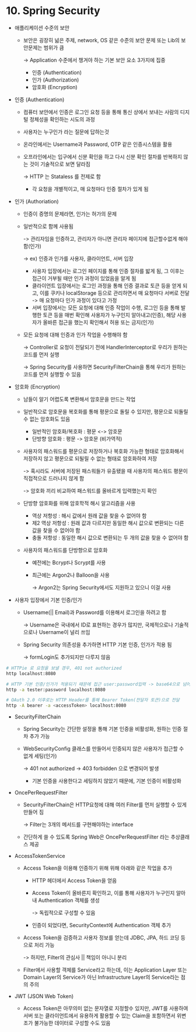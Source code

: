 # 10. Spring Security

* 애플리케이션 수준의 보안
  *   보안은 굉장히 넒은 주제, network, OS 같은 수준의 보안 문제 또는 Lib의 보안문제는 범위가 큼

      \-> Application 수준에서 챙겨야 하는 기본 보안 요소 3가지에 집중

      * 인증 (Authentication)
      * 인가 (Authorization)
      * 암호화 (Encryption)



*   인증 (Authentication)

    * 컴퓨터 보안에서 인증은 로그인 요청 등을 통해 통신 상에서 보내는 사람의 디지털 정체성을 확인하는 시도의 과정
    * 사용자는 누구인가 라는 질문에 답하는것
    * 온라인에서는 Username과 Password, OTP 같은 인증시스템을 활용
    *   오프라인에서는 입구에서 신분 확인을 하고 다시 신분 확인 절차를 반복하지 않는 것이 기술적으로 보면 달라짐

        \-> HTTP 는 Stataless 를 전제로 함

        * 각 요청을 개별적이고, 매 요청마다 인증 절차가 있게 됨








* 인가 (Authoriation)
  * 인증이 증명의 문제라면, 인가는 허가의 문제
  *   일반적으로 함께 사용됨

      \-> 관리자임을 인증하고, 관리자가 아니면 관리자 페이지에 접근할수없게 해야함(인가)

      \-> ex) 인증과 인가를 사용자, 클라이언트, 서버 입장

      * 사용자 입장에서는 로그인 페이지를 통해 인증 절차를 밟게 됨, 그 이후는 접근이 거부될 때만 인가 과정이 있었음을 알게 됨
      * 클라이언트 입장에서는 로그인 과정을 통해 인증 결과로 토큰 등을 얻게 되고, 이를 쿠키나 localStorage 등으로 관리하면서 매 요청마다 서버로 전달 -> 매 요청마다 인가 과정이 있다고 가정
      * 서버 입장에서는 모든 요청에 대해 인증 작업이 수행, 로그인 등을 통해 발행한 토큰 등을 매번 확인해 사용자가 누구인지 알아내고(인증), 해당 사용자가 올바른 접근을 했는지 확인해서 허용 또는 금지(인가)
  *   모든 요청에 대해 인증과 인가 작업을 수행해야 함

      \-> Controller로 요청이 전달되기 전에 HandlerInterceptor로 우리가 원하는 코드를 먼저 실행

      \-> Spring Security를 사용하면 SecurityFilterChain을 통해 우리가 원하는 코드를 먼저 실행할 수 있음



* 암호화 (Encryption)
  * 남들이 알기 어렵도록 변환해서 암호문을 만드는 작업
  * 일반적으로 암호문을 복호화를 통해 평문으로 돌릴 수 있지만, 평문으로 되돌릴 수 없는 암호화도 있음
    * 일반적인 암호화/복호화 : 평문 <-> 암호문
    * 단방향 암호화 : 평문 -> 암호문 (비가역적)
  *   사용자의 패스워드를 평문으로 저장하거나 복호화 가능한 형태로 암호화해서 저장하지 않고 평문으로 되될릴 수 없는 형태로 암호화하여 저장

      \-> 혹시라도 서버에 저장된 패스워들가 유출됐을 때 사용자의 패스워드 평문이 직접적으로 드러나지 않게 함

      \-> 암호화 끼리 비교하여 패스워드를 올바르게 입력했는지 확인
  * 단방향 암호화를 위해 암호학적 해시 알고리즘을 사용
    * 역상 저항성 : 해시 값에서 원래 값을 찾을 수 없어야 함
    * 제2 역상 저항성 : 원래 값과 다르지만 동일한 해시 값으로 변환되는 다른 값을 찾을 수 없어야 함
    * 충돌 저항성 : 동일한 해시 값으로 변환되는 두 개의 값을 찾을 수 없어야 함
  *   사용자의 패스워드를 단방향으로 암호화

      * 예전에는 Bcrypt나 Scrypt를 사용
      *   최근에는 Argon2나 Balloon을 사용

          \-> Argon2는 Spring Security에서도 지원하고 있으니 이걸 사용





* 사용자 입장에서 기본 인증/인가
  *   Username(|| Email)과 Password를 이용해서 로그인을 하려고 함

      \-> Username은 국내에서 ID로 표현하는 경우가 많지만, 국제적으로나 기술적으로나 Username이 널리 쓰임
  *   Spring Security 의존성을 추가하면 HTTP 기본 인증, 인가가 적용 됨

      \-> formLogin도 추가되지만 다루지 않음

```bash
# HTTPie 로 요청을 보낼 경우, 401 not authorized 
http localhost:8080

# HTTP 기본 인증/인가가 적용되기 때문에 접근 user:password입력 -> base64으로 넘어감
http -a tester:password localhost:8080

# OAuth 2.0 이후로는 HTTP Header를 통해 Bearer Token(전달자 토큰)으로 전달
http -A bearer -a <accessToken> localhost:8080
```



* SecurityFilterChain
  * Spring Security는 간단한 설정을 통해 기본 인증을 비활성화, 원하는 인증 절차 추가 가능
  *   WebSecurityConfig 클래스를 만들어서 인증되지 않은 사용자가 접근할 수 없게 세팅(인가)

      \-> 401 not authorized -> 403 forbidden 으로 변경되어 발생

      * 기본 인증을 사용한다고 세팅하지 않았기 때문에, 기본 인증이 비활성화



*   OncePerRequestFilter

    *   SecurityFilterChain은 HTTP요청에 대해 여러 Filter를 먼저 실행할 수 있게 만들어 짐

        \-> Filter는 3개의 메서드를 구현해야하는 interface
    * 간단하게 쓸 수 있도록 Spring Web은 OncePerRequestFilter 라는 추상클래스 제공&#x20;


* AccessTokenService
  * Access Token을 이용해 인증하기 위해 위해 아래와 같은 작업을 추가
    * HTTP 헤더에서 Access Token을 얻음
    *   Access Token이 올바른지 확인하고, 이를 통해 사용자가 누구인지 알아내 Authentication 객체를 생성

        \-> 독립적으로 구성할 수 있음
    * 인증이 되었다면, SecurityContext에 Authentication 객체 추가
  *   Access Token을 검증하고 사용자 정보를 얻는데 JDBC, JPA, 하드 코딩 등으로 처리 가능

      \-> 하지만, Filter의 관심사 || 책임이 아니니 분리
  * Filter에서 사용할 객체를 Service라고 하는데, 이는 Application Layer 또는 Domain Layer의 Service가 아닌 Infrastructure Layer의 Service라는 점의 주의



* JWT (JSON Web Token)
  * Access Token은 아무의미 없는 문자열로 지정할수 있지만, JWT를 사용하여 서버 또는 클라이언트에서 유용하게 활용할 수 있는 Claim을 포함하면서 위변조가 불가능한 데이터로 구성할 수도 있음




